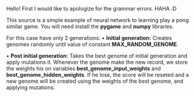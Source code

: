 Hello! First I would like to apologize for the grammar errors. HAHA :D

This source is a simple example of neural network to learning play a pong similar game.
You will need install the **pygame** and **numpy** libraries.

For this case have only 2 generations:
• **Initial generation:** Creates genomes randomly until value of constant **MAX_RANDOM_GENOME**.

• **Post initial generation:** Takes the best genome of initial generation and apply mutations it. Whenever the genome make the new record, we store the weights his on variables **best_genome_input_weights** and **best_genome_hidden_weights**. If he lose, the score will be reseted and a new genome will be created using the weights of the best genome, and applying mutations.

